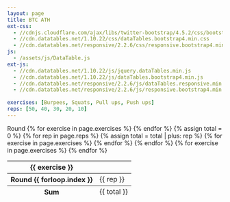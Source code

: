 ```yaml
---
layout: page
title: BTC ATH
ext-css:
  - //cdnjs.cloudflare.com/ajax/libs/twitter-bootstrap/4.5.2/css/bootstrap.css
  - //cdn.datatables.net/1.10.22/css/dataTables.bootstrap4.min.css
  - //cdn.datatables.net/responsive/2.2.6/css/responsive.bootstrap4.min.css
js: 
  - /assets/js/DataTable.js
ext-js:
  - //cdn.datatables.net/1.10.22/js/jquery.dataTables.min.js
  - //cdn.datatables.net/1.10.22/js/dataTables.bootstrap4.min.js
  - //cdn.datatables.net/responsive/2.2.6/js/dataTables.responsive.min.js
  - //cdn.datatables.net/responsive/2.2.6/js/responsive.bootstrap4.min.js
  
exercises: [Burpees, Squats, Pull ups, Push ups]
reps: [50, 40, 30, 20, 10]
---
```


<table id="btcath" class="table dt-responsive table-hover" style="width:100%>
  <thead>
    <tr>
      <th scope="col">Round</th>
      {% for exercise in page.exercises %}
      <th scope="col">{{ exercise }}</th>
      {% endfor %}
    </tr>
  </thead>
  <tbody>
    {% assign total = 0 %}
    {% for rep in page.reps %}
    {% assign total = total | plus: rep %}
    <tr>
      <th scope="row">Round {{ forloop.index }}</th>
      {% for exercise in page.exercises %}
      <td data-title="{{ exercise }}"> {{ rep }} </td>
      {% endfor %}
    </tr>
    {% endfor %}
  </tbody>
  <tfoot>
    <tr>
      <th scope="row">Sum</th>
      {% for exercise in page.exercises %}
        <td>{{ total }}</td>
      {% endfor %}
    </tr>
  </tfoot>
</table>
